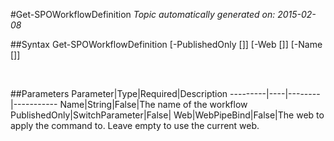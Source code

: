 #Get-SPOWorkflowDefinition
*Topic automatically generated on: 2015-02-08*


##Syntax
    Get-SPOWorkflowDefinition [-PublishedOnly [<SwitchParameter>]] [-Web [<WebPipeBind>]] [-Name [<String>]]

&nbsp;

##Parameters
Parameter|Type|Required|Description
---------|----|--------|-----------
Name|String|False|The name of the workflow
PublishedOnly|SwitchParameter|False|
Web|WebPipeBind|False|The web to apply the command to. Leave empty to use the current web.
